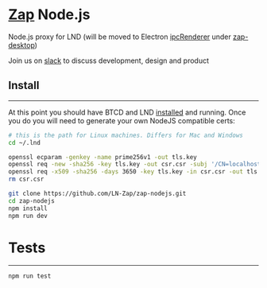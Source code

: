 [Zap](https://zap.jackmallers.com) Node.js
==================================

Node.js proxy for LND (will be moved to Electron [ipcRenderer](https://electron.atom.io/docs/api/ipc-renderer/) under [zap-desktop](https://github.com/LN-Zap/zap-desktop))

Join us on [slack](https://join.slack.com/t/zaphq/shared_invite/MjI2MTY4NTcwMDUyLTE1MDI2OTA0ODAtNTRjMTY4YTNjNA) to discuss development, design and product


## Install
---------------
At this point you should have BTCD and LND [installed](https://github.com/lightningnetwork/lnd/blob/master/docs/INSTALL.md) and running. Once you do you will need to generate your own NodeJS compatible certs:

```sh
# this is the path for Linux machines. Differs for Mac and Windows
cd ~/.lnd

openssl ecparam -genkey -name prime256v1 -out tls.key
openssl req -new -sha256 -key tls.key -out csr.csr -subj '/CN=localhost/O=lnd'
openssl req -x509 -sha256 -days 3650 -key tls.key -in csr.csr -out tls.cert
rm csr.csr
```

```sh
git clone https://github.com/LN-Zap/zap-nodejs.git
cd zap-nodejs
npm install
npm run dev
```

# Tests
----------------
```sh
npm run test
```